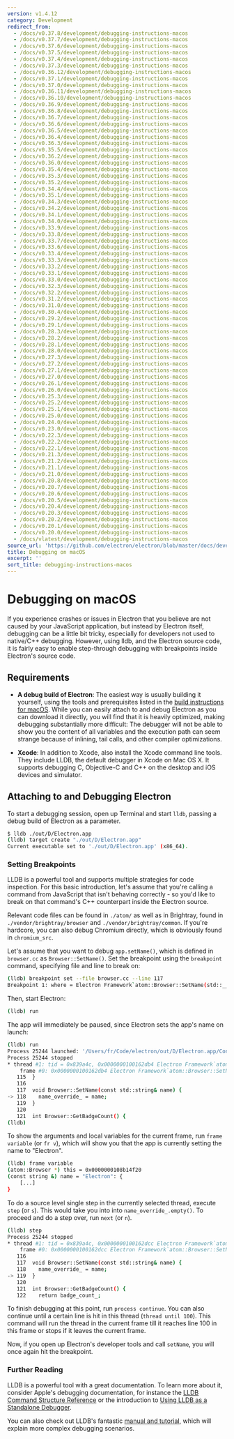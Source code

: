 ```yaml
---
version: v1.4.12
category: Development
redirect_from:
  - /docs/v0.37.8/development/debugging-instructions-macos
  - /docs/v0.37.7/development/debugging-instructions-macos
  - /docs/v0.37.6/development/debugging-instructions-macos
  - /docs/v0.37.5/development/debugging-instructions-macos
  - /docs/v0.37.4/development/debugging-instructions-macos
  - /docs/v0.37.3/development/debugging-instructions-macos
  - /docs/v0.36.12/development/debugging-instructions-macos
  - /docs/v0.37.1/development/debugging-instructions-macos
  - /docs/v0.37.0/development/debugging-instructions-macos
  - /docs/v0.36.11/development/debugging-instructions-macos
  - /docs/v0.36.10/development/debugging-instructions-macos
  - /docs/v0.36.9/development/debugging-instructions-macos
  - /docs/v0.36.8/development/debugging-instructions-macos
  - /docs/v0.36.7/development/debugging-instructions-macos
  - /docs/v0.36.6/development/debugging-instructions-macos
  - /docs/v0.36.5/development/debugging-instructions-macos
  - /docs/v0.36.4/development/debugging-instructions-macos
  - /docs/v0.36.3/development/debugging-instructions-macos
  - /docs/v0.35.5/development/debugging-instructions-macos
  - /docs/v0.36.2/development/debugging-instructions-macos
  - /docs/v0.36.0/development/debugging-instructions-macos
  - /docs/v0.35.4/development/debugging-instructions-macos
  - /docs/v0.35.3/development/debugging-instructions-macos
  - /docs/v0.35.2/development/debugging-instructions-macos
  - /docs/v0.34.4/development/debugging-instructions-macos
  - /docs/v0.35.1/development/debugging-instructions-macos
  - /docs/v0.34.3/development/debugging-instructions-macos
  - /docs/v0.34.2/development/debugging-instructions-macos
  - /docs/v0.34.1/development/debugging-instructions-macos
  - /docs/v0.34.0/development/debugging-instructions-macos
  - /docs/v0.33.9/development/debugging-instructions-macos
  - /docs/v0.33.8/development/debugging-instructions-macos
  - /docs/v0.33.7/development/debugging-instructions-macos
  - /docs/v0.33.6/development/debugging-instructions-macos
  - /docs/v0.33.4/development/debugging-instructions-macos
  - /docs/v0.33.3/development/debugging-instructions-macos
  - /docs/v0.33.2/development/debugging-instructions-macos
  - /docs/v0.33.1/development/debugging-instructions-macos
  - /docs/v0.33.0/development/debugging-instructions-macos
  - /docs/v0.32.3/development/debugging-instructions-macos
  - /docs/v0.32.2/development/debugging-instructions-macos
  - /docs/v0.31.2/development/debugging-instructions-macos
  - /docs/v0.31.0/development/debugging-instructions-macos
  - /docs/v0.30.4/development/debugging-instructions-macos
  - /docs/v0.29.2/development/debugging-instructions-macos
  - /docs/v0.29.1/development/debugging-instructions-macos
  - /docs/v0.28.3/development/debugging-instructions-macos
  - /docs/v0.28.2/development/debugging-instructions-macos
  - /docs/v0.28.1/development/debugging-instructions-macos
  - /docs/v0.28.0/development/debugging-instructions-macos
  - /docs/v0.27.3/development/debugging-instructions-macos
  - /docs/v0.27.2/development/debugging-instructions-macos
  - /docs/v0.27.1/development/debugging-instructions-macos
  - /docs/v0.27.0/development/debugging-instructions-macos
  - /docs/v0.26.1/development/debugging-instructions-macos
  - /docs/v0.26.0/development/debugging-instructions-macos
  - /docs/v0.25.3/development/debugging-instructions-macos
  - /docs/v0.25.2/development/debugging-instructions-macos
  - /docs/v0.25.1/development/debugging-instructions-macos
  - /docs/v0.25.0/development/debugging-instructions-macos
  - /docs/v0.24.0/development/debugging-instructions-macos
  - /docs/v0.23.0/development/debugging-instructions-macos
  - /docs/v0.22.3/development/debugging-instructions-macos
  - /docs/v0.22.2/development/debugging-instructions-macos
  - /docs/v0.22.1/development/debugging-instructions-macos
  - /docs/v0.21.3/development/debugging-instructions-macos
  - /docs/v0.21.2/development/debugging-instructions-macos
  - /docs/v0.21.1/development/debugging-instructions-macos
  - /docs/v0.21.0/development/debugging-instructions-macos
  - /docs/v0.20.8/development/debugging-instructions-macos
  - /docs/v0.20.7/development/debugging-instructions-macos
  - /docs/v0.20.6/development/debugging-instructions-macos
  - /docs/v0.20.5/development/debugging-instructions-macos
  - /docs/v0.20.4/development/debugging-instructions-macos
  - /docs/v0.20.3/development/debugging-instructions-macos
  - /docs/v0.20.2/development/debugging-instructions-macos
  - /docs/v0.20.1/development/debugging-instructions-macos
  - /docs/v0.20.0/development/debugging-instructions-macos
  - /docs/vlatest/development/debugging-instructions-macos
source_url: 'https://github.com/electron/electron/blob/master/docs/development/debugging-instructions-macos.md'
title: Debugging on macOS
excerpt: ''
sort_title: debugging-instructions-macos
---
```

# Debugging on macOS

If you experience crashes or issues in Electron that you believe are not caused by your JavaScript application, but instead by Electron itself, debugging can be a little bit tricky, especially for developers not used to native/C++ debugging. However, using lldb, and the Electron source code, it is fairly easy to enable step-through debugging with breakpoints inside Electron's source code.

## Requirements

*   **A debug build of Electron**: The easiest way is usually building it yourself, using the tools and prerequisites listed in the [build instructions for macOS]({{site.baseurl}}/docs/development/build-instructions-osx). While you can easily attach to and debug Electron as you can download it directly, you will find that it is heavily optimized, making debugging substantially more difficult: The debugger will not be able to show you the content of all variables and the execution path can seem strange because of inlining, tail calls, and other compiler optimizations.

*   **Xcode**: In addition to Xcode, also install the Xcode command line tools. They include LLDB, the default debugger in Xcode on Mac OS X. It supports debugging C, Objective-C and C++ on the desktop and iOS devices and simulator.

## Attaching to and Debugging Electron

To start a debugging session, open up Terminal and start `lldb`, passing a debug build of Electron as a parameter.

```bash
$ lldb ./out/D/Electron.app
(lldb) target create "./out/D/Electron.app"
Current executable set to './out/D/Electron.app' (x86_64).
```

### Setting Breakpoints

LLDB is a powerful tool and supports multiple strategies for code inspection. For this basic introduction, let's assume that you're calling a command from JavaScript that isn't behaving correctly - so you'd like to break on that command's C++ counterpart inside the Electron source.

Relevant code files can be found in `./atom/` as well as in Brightray, found in `./vendor/brightray/browser` and `./vendor/brightray/common`. If you're hardcore, you can also debug Chromium directly, which is obviously found in `chromium_src`.

Let's assume that you want to debug `app.setName()`, which is defined in `browser.cc` as `Browser::SetName()`. Set the breakpoint using the `breakpoint` command, specifying file and line to break on:

```bash
(lldb) breakpoint set --file browser.cc --line 117
Breakpoint 1: where = Electron Framework`atom::Browser::SetName(std::__1::basic_string<char, std::__1::char_traits<char>, std::__1::allocator<char> > const&) + 20 at browser.cc:118, address = 0x000000000015fdb4
```

Then, start Electron:

```bash
(lldb) run
```

The app will immediately be paused, since Electron sets the app's name on launch:

```bash
(lldb) run
Process 25244 launched: '/Users/fr/Code/electron/out/D/Electron.app/Contents/MacOS/Electron' (x86_64)
Process 25244 stopped
* thread #1: tid = 0x839a4c, 0x0000000100162db4 Electron Framework`atom::Browser::SetName(this=0x0000000108b14f20, name="Electron") + 20 at browser.cc:118, queue = 'com.apple.main-thread', stop reason = breakpoint 1.1
    frame #0: 0x0000000100162db4 Electron Framework`atom::Browser::SetName(this=0x0000000108b14f20, name="Electron") + 20 at browser.cc:118
   115 	}
   116
   117 	void Browser::SetName(const std::string& name) {
-> 118 	  name_override_ = name;
   119 	}
   120
   121 	int Browser::GetBadgeCount() {
(lldb)
```

To show the arguments and local variables for the current frame, run `frame variable` (or `fr v`), which will show you that the app is currently setting the name to "Electron".

```bash
(lldb) frame variable
(atom::Browser *) this = 0x0000000108b14f20
(const string &) name = "Electron": {
    [...]
}
```

To do a source level single step in the currently selected thread, execute `step` (or `s`). This would take you into into `name_override_.empty()`. To proceed and do a step over, run `next` (or `n`).

```bash
(lldb) step
Process 25244 stopped
* thread #1: tid = 0x839a4c, 0x0000000100162dcc Electron Framework`atom::Browser::SetName(this=0x0000000108b14f20, name="Electron") + 44 at browser.cc:119, queue = 'com.apple.main-thread', stop reason = step in
    frame #0: 0x0000000100162dcc Electron Framework`atom::Browser::SetName(this=0x0000000108b14f20, name="Electron") + 44 at browser.cc:119
   116
   117 	void Browser::SetName(const std::string& name) {
   118 	  name_override_ = name;
-> 119 	}
   120
   121 	int Browser::GetBadgeCount() {
   122 	  return badge_count_;
```

To finish debugging at this point, run `process continue`. You can also continue until a certain line is hit in this thread (`thread until 100`). This command will run the thread in the current frame till it reaches line 100 in this frame or stops if it leaves the current frame.

Now, if you open up Electron's developer tools and call `setName`, you will once again hit the breakpoint.

### Further Reading

LLDB is a powerful tool with a great documentation. To learn more about it, consider Apple's debugging documentation, for instance the [LLDB Command Structure Reference](https://developer.apple.com/library/mac/documentation/IDEs/Conceptual/gdb_to_lldb_transition_guide/document/lldb-basics.html#//apple_ref/doc/uid/TP40012917-CH2-SW2) or the introduction to [Using LLDB as a Standalone Debugger](https://developer.apple.com/library/mac/documentation/IDEs/Conceptual/gdb_to_lldb_transition_guide/document/lldb-terminal-workflow-tutorial.html).

You can also check out LLDB's fantastic [manual and tutorial](http://lldb.llvm.org/tutorial.html), which will explain more complex debugging scenarios.
